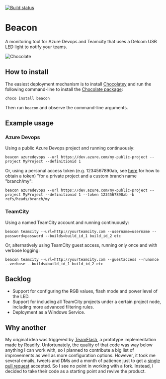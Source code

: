 <!-- markdownlint-disable MD041 -->
[![Build status](https://ci.appveyor.com/api/projects/status/sm9eoe5qd48b44ay?svg=true)](https://ci.appveyor.com/project/dennisdoomen/beacon)

# Beacon

A monitoring tool for Azure Devops and Teamcity that uses a Delcom USB LED light to notify your teams.

![Chocolate](./Images/Screenshot.png)

## How to install

The easiest deployment mechanism is to install [Chocolatey](https://chocolatey.org/) and run the following command-line to install the [Chocolate package](https://chocolatey.org/packages/beacon):

    choco install beacon

Then run `beacon` and observe the command-line arguments.

## Example usage
### Azure Devops
Using a public Azure Devops project and running continuously:

    beacon azuredevops --url https://dev.azure.com/my-public-project --project MyProject --definitionid 1

Or, using a personal access token (e.g. 1234567890ab, see [here](https://docs.microsoft.com/en-us/azure/devops/organizations/accounts/use-personal-access-tokens-to-authenticate?view=azure-devops&tabs=preview-page) for how to obtain a token) "for a private project and a custom branch name "branch/my":

    beacon azuredevops --url https://dev.azure.com/my-public-project --project MyProject --definitionid 1 --token 1234567890ab -b refs/heads/branch/my

### TeamCity
Using a named TeamCity account and running continuously:

    beacon teamcity --url=http://yourteamcity.com --username=username --password=password --builds=build_id_1 build_id_2 etc

Or, alternatively using TeamCity guest access, running only once and with verbose logging:

    beacon teamcity --url=http://yourteamcity.com --guestaccess --runonce --verbose --builds=build_id_1 build_id_2 etc

## Backlog

* Support for configuring the RGB values, flash mode and power level of the LED.
* Support for including all TeamCity projects under a certain project node, including more advanced filtering rules.
* Deployment as a Windows Service.

## Why another

My original idea was triggered by [TeamFlash](https://github.com/Readify/TeamFlash), a prototype implementation made by Readify. Unfortunately, the quality of that code was way below anything I can work with, so I planned to contribute a big list of improvements as well as more configuration options. However, it took me several emails, tweets and DMs and a month of patience just to get a [single pull request](https://github.com/Readify/TeamFlash/pull/16) accepted. So I see no point in working with a fork. Instead, I decided to take their code as a starting point and revive the product.

